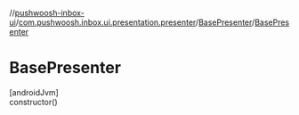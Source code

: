 //[pushwoosh-inbox-ui](../../../index.md)/[com.pushwoosh.inbox.ui.presentation.presenter](../index.md)/[BasePresenter](index.md)/[BasePresenter](-base-presenter.md)

# BasePresenter

[androidJvm]\
constructor()
